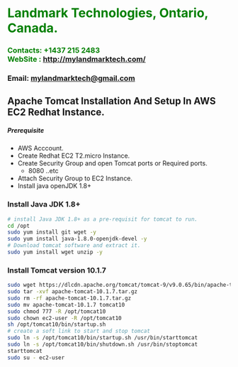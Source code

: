 #  **<span style="color:green">Landmark Technologies, Ontario, Canada.</span>**
### **<span style="color:green">Contacts: +1437 215 2483<br> WebSite : <http://mylandmarktech.com/></span>**
### **Email: mylandmarktech@gmail.com**



## Apache Tomcat Installation And Setup In AWS EC2 Redhat Instance.
##### Prerequisite
+ AWS Acccount.
+ Create Redhat EC2 T2.micro Instance.
+ Create Security Group and open Tomcat ports or Required ports.
   + 8080 ..etc
+ Attach Security Group to EC2 Instance.
+ Install java openJDK 1.8+

### Install Java JDK 1.8+ 

``` sh
# install Java JDK 1.8+ as a pre-requisit for tomcat to run.
cd /opt 
sudo yum install git wget -y
sudo yum install java-1.8.0-openjdk-devel -y
# Download tomcat software and extract it.
sudo yum install wget unzip -y
```
### Install Tomcat version 10.1.7
``` sh
sudo wget https://dlcdn.apache.org/tomcat/tomcat-9/v9.0.65/bin/apache-tomcat-10.1.7.tar.gz
sudo tar -xvf apache-tomcat-10.1.7.tar.gz
sudo rm -rf apache-tomcat-10.1.7.tar.gz
sudo mv apache-tomcat-10.1.7 tomcat10
sudo chmod 777 -R /opt/tomcat10
sudo chown ec2-user -R /opt/tomcat10
sh /opt/tomcat10/bin/startup.sh
# create a soft link to start and stop tomcat
sudo ln -s /opt/tomcat10/bin/startup.sh /usr/bin/starttomcat
sudo ln -s /opt/tomcat10/bin/shutdown.sh /usr/bin/stoptomcat
starttomcat
sudo su - ec2-user
```

